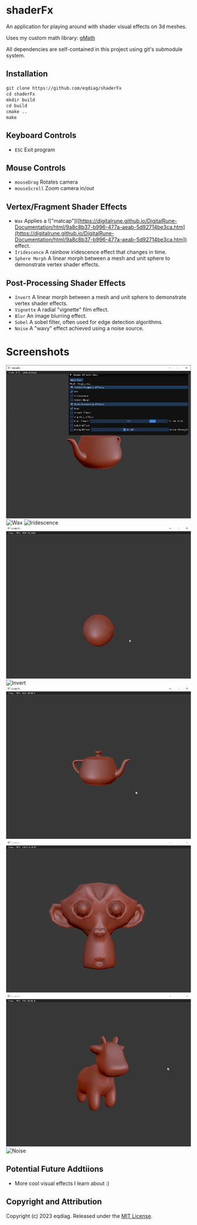 # shaderFx

An application for playing around with shader visual effects on 3d meshes.

Uses my custom math library: [gMath](https://github.com/eqdiag/gMath)

All dependencies are self-contained in this project using git's submodule system.

## Installation

```
git clone https://github.com/eqdiag/shaderFx
cd shaderFx
mkdir build
cd build
cmake ..
make
```


## Keyboard Controls
  * `ESC` Exit program

## Mouse Controls
  * `mouseDrag` Rotates camera
  * `mouseScroll` Zoom camera in/out

## Vertex/Fragment Shader Effects
  *  `Wax` Applies a !["matcap"]([https://digitalrune.github.io/DigitalRune-Documentation/html/9a8c8b37-b996-477a-aeab-5d92714be3ca.htm](https://digitalrune.github.io/DigitalRune-Documentation/html/9a8c8b37-b996-477a-aeab-5d92714be3ca.htm]) effect.
  *  `Iridescence`  A rainbow iridescence effect that changes in time.
  *  `Sphere Morph`  A linear morph between a mesh and unit sphere to demonstrate vertex shader effects.

## Post-Processing Shader Effects
  *  `Invert`  A linear morph between a mesh and unit sphere to demonstrate vertex shader effects.
  *  `Vignette`  A radial "vignette" film effect.
  *  `Blur`  An image blurring effect.
  *  `Sobel`  A sobel filter, often used for edge detection algorithms.
  *  `Noise`  A "wavy" effect achieved using a noise source.

# Screenshots
![App](/screenshots/main.PNG "Application")
![Wax](/screenshots/wax.gif "Wax")
![Iridescence](/screenshots/iri.gif "Iridescence")
![Morph](/screenshots/morph.gif "Morph")
![Invert](/screenshots/invert.gif "Invert")
![Vignette](/screenshots/vignette.gif "Vignette")
![Blur](/screenshots/blur.gif "Blur")
![Sobel](/screenshots/sobel.gif "Sobel")
![Noise](/screenshots/noise.gif "Noise")


## Potential Future Addtiions
  * More cool visual effects I learn about :)
                       
## Copyright and Attribution
Copyright (c) 2023 eqdiag. Released under the [MIT License](https://github.com/eqdiag/shaderFx/blob/main/LICENSE.md).
